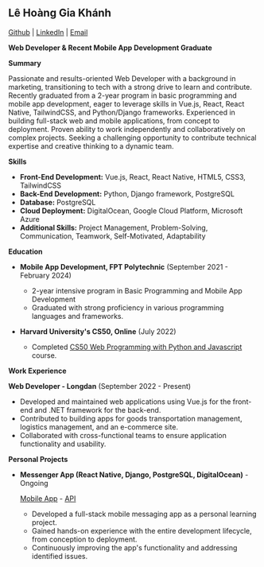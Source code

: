 
## Lê Hoàng Gia Khánh
[Github](https://github.com/ibretsam) | [LinkedIn](https://www.linkedin.com/in/khanhle0709/) | [Email](mailto:khanhle.3109@gmail.com)

**Web Developer & Recent Mobile App Development Graduate**

**Summary**

Passionate and results-oriented Web Developer with a background in marketing, transitioning to tech with a strong drive to learn and contribute. Recently graduated from a 2-year program in basic programming and mobile app development, eager to leverage skills in Vue.js, React, React Native, TailwindCSS, and Python/Django frameworks. Experienced in building full-stack web and mobile applications, from concept to deployment. Proven ability to work independently and collaboratively on complex projects. Seeking a challenging opportunity to contribute technical expertise and creative thinking to a dynamic team.

**Skills**

-   **Front-End Development:** Vue.js, React, React Native, HTML5, CSS3, TailwindCSS
-   **Back-End Development:** Python, Django framework, PostgreSQL
-   **Database:** PostgreSQL
-   **Cloud Deployment:** DigitalOcean, Google Cloud Platform, Microsoft Azure
-   **Additional Skills:** Project Management, Problem-Solving, Communication, Teamwork, Self-Motivated, Adaptability

**Education**

-   **Mobile App Development, FPT Polytechnic** (September 2021 - February 2024)
    
    -   2-year intensive program in Basic Programming and Mobile App Development
    -   Graduated with strong proficiency in various programming languages and frameworks.
    
-   **Harvard University's CS50, Online** (July 2022)
    
    -   Completed [CS50 Web Programming with Python and Javascript](https://certificates.cs50.io/13155f32-2cad-4aec-a1d9-0adc22993488.pdf?size=letter) course.
    

**Work Experience**

**Web Developer - Longdan** (September 2022 - Present)

-   Developed and maintained web applications using Vue.js for the front-end and .NET framework for the back-end.
-   Contributed to building apps for goods transportation management, logistics management, and an e-commerce site.
-   Collaborated with cross-functional teams to ensure application functionality and usability.

**Personal Projects**

-   **Messenger App (React Native, Django, PostgreSQL, DigitalOcean)** - Ongoing

    [Mobile App](https://github.com/ibretsam/RealtimeChatApp) - [API](https://github.com/ibretsam/RealtimeChatAPI)
    -   Developed a full-stack mobile messaging app as a personal learning project.
    -   Gained hands-on experience with the entire development lifecycle, from conception to deployment.
    -   Continuously improving the app's functionality and addressing identified issues.
    
